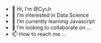- 👋 Hi, I’m @CyrJr
- 👀 I’m interested in Data Science
- 🌱 I’m currently learning Javascript 
- 💞️ I’m looking to collaborate on ...
- 📫 How to reach me ...

<!---
CyrJr/CyrJr is a ✨ special ✨ repository because its `README.md` (this file) appears on your GitHub profile.
You can click the Preview link to take a look at your changes.
--->
